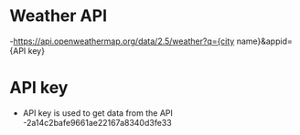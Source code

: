 # Weather API 
-https://api.openweathermap.org/data/2.5/weather?q={city name}&appid={API key}

# API key
- API key is used to get data from the API
-2a14c2bafe9661ae22167a8340d3fe33